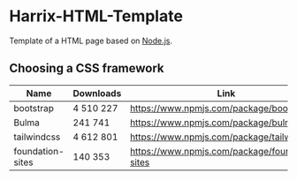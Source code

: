 # Harrix-HTML-Template

Template of a HTML page based on [Node.js](https://nodejs.org/en/).

## Choosing a CSS framework

| Name             | Downloads | Link                                             |
| ---------------- | --------- | ------------------------------------------------ |
| bootstrap        | 4 510 227 | <https://www.npmjs.com/package/bootstrap>        |
| Bulma            | 241 741   | <https://www.npmjs.com/package/bulma>            |
| tailwindcss      | 4 612 801 | <https://www.npmjs.com/package/tailwindcss>      |
| foundation-sites | 140 353   | <https://www.npmjs.com/package/foundation-sites> |
